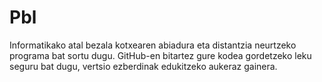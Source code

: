 # Pbl
Informatikako atal bezala kotxearen abiadura eta distantzia neurtzeko programa bat sortu dugu.
GitHub-en bitartez gure kodea gordetzeko leku seguru bat dugu, vertsio ezberdinak edukitzeko aukeraz gainera.

